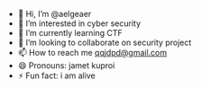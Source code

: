 - 👋 Hi, I’m @aelgeaer
- 👀 I’m interested in cyber security
- 🌱 I’m currently learning CTF
- 💞️ I’m looking to collaborate on security project
- 📫 How to reach me qqjdpd@gmail.com
- 😄 Pronouns: jamet kuproi
- ⚡ Fun fact: i am alive

<!---
aelgeaer/aelgeaer is a ✨ special ✨ repository because its `README.md` (this file) appears on your GitHub profile.
You can click the Preview link to take a look at your changes.
--->
